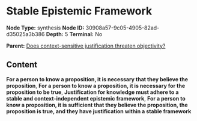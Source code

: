 # Stable Epistemic Framework

**Node Type:** synthesis
**Node ID:** 30908a57-9c05-4905-82ad-d35025a3b386
**Depth:** 5
**Terminal:** No

**Parent:** [Does context-sensitive justification threaten objectivity?](does-context-sensitive-justification-threaten-objectivity-antithesis-eb668f51-1ce4-408f-b708-8fed00b25502.md)

## Content

**For a person to know a proposition, it is necessary that they believe the proposition**, **For a person to know a proposition, it is necessary for the proposition to be true**, **Justification for knowledge must adhere to a stable and context-independent epistemic framework**, **For a person to know a proposition, it is sufficient that they believe the proposition, the proposition is true, and they have justification within a stable framework**
